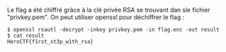 Le flag a été chiffré grâce à la clé privée RSA se trouvant dan sle fichier "privkey.pem".
On peut utiliser openssl pour déchiffrer le flag : 

``` 
$ openssl rsautl -decrypt -inkey privkey.pem -in flag.enc -out result
$ cat result
HeroCTF{f1rst_st3p_w1th_rsa}
```
